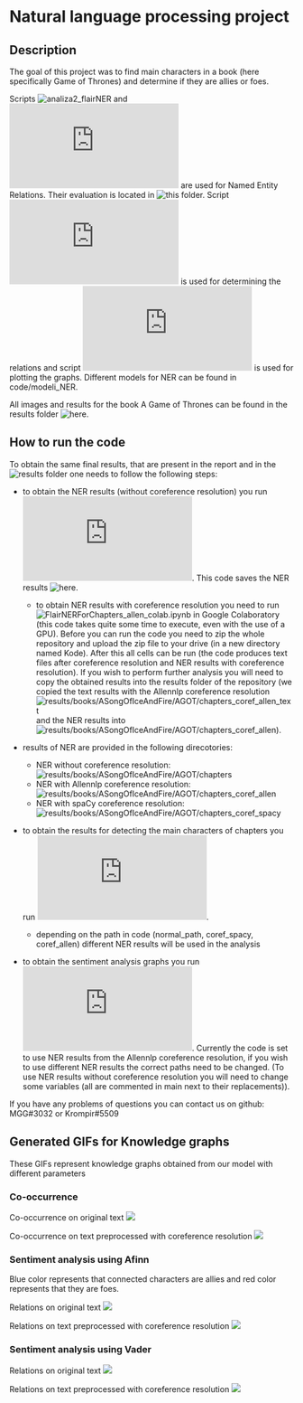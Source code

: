 # Natural language processing project

## Description

The goal of this project was to find main characters in a book (here specifically Game of Thrones) and determine if they are allies or foes.

Scripts ![analiza2_flairNER](https://github.com/bosilr/NLP_project/tree/main/code/analiza2_flairNER.ipynb) and ![flairNERForChapters](https://github.com/bosilr/NLP_project/tree/main/code/flairNERForChapters.py) are used for Named Entity Relations. Their evaluation is located in ![this](https://github.com/bosilr/NLP_project/tree/main/code/modeli_NER/NER_results) folder. Script ![sentimentAnalysis](https://github.com/bosilr/NLP_project/tree/main/code/sentimentAnalysis.py) is used for determining the relations and script ![sentimentAnalysisGraphs](https://github.com/bosilr/NLP_project/tree/main/code/sentimentAnalysisGraphs.py) is used for plotting the graphs. Different models for NER can be found in code/modeli_NER.



All images and results for the book A Game of Thrones can be found in the results folder ![here](https://github.com/bosilr/NLP_project/tree/main/results/books/ASongOfIceAndFire/AGOT/). 

## How to run the code

To obtain the same final results, that are present in the report and in the ![results](https://github.com/bosilr/NLP_project/tree/main/results) folder one needs to follow the following steps:

* to obtain the NER results (without coreference resolution) you run ![flairNERForChapters](https://github.com/bosilr/NLP_project/tree/main/code/flairNERForChapters.py). This code saves the NER results ![here](https://github.com/bosilr/NLP_project/tree/main/results/books/ASongOfIceAndFire/AGOT/chapters).
    * to obtain NER results with coreference resolution you need to run ![FlairNERForChapters_allen_colab.ipynb](https://github.com/bosilr/NLP_project/blob/main/code/FlairNERForChapters_allen_colab.ipynb) in Google Colaboratory (this code takes quite some time to execute, even with the use of a GPU). Before you can run the code you need to zip the whole repository and upload the zip file to your drive (in a new directory named Kode). After this all cells can be run (the code produces text files after coreference resolution and NER results with coreference resolution). If you wish to perform further analysis you will need to copy the obtained results into the results folder of the repository (we copied the text results with the Allennlp coreference resolution ![results/books/ASongOfIceAndFire/AGOT/chapters_coref_allen_text](https://github.com/bosilr/NLP_project/tree/main/results/books/ASongOfIceAndFire/AGOT/chapters_coref_allen_text) and the NER results into ![results/books/ASongOfIceAndFire/AGOT/chapters_coref_allen](https://github.com/bosilr/NLP_project/tree/main/results/books/ASongOfIceAndFire/AGOT/chapters_coref_allen)).

* results of NER are provided in the following direcotories:
    * NER without coreference resolution: ![results/books/ASongOfIceAndFire/AGOT/chapters](https://github.com/bosilr/NLP_project/tree/main/results/books/ASongOfIceAndFire/AGOT/chapters)
    * NER with Allennlp coreference resolution: ![results/books/ASongOfIceAndFire/AGOT/chapters_coref_allen](https://github.com/bosilr/NLP_project/tree/main/results/books/ASongOfIceAndFire/AGOT/chapters_coref_allen)
    * NER with spaCy coreference resolution: ![results/books/ASongOfIceAndFire/AGOT/chapters_coref_spacy](https://github.com/bosilr/NLP_project/tree/main/results/books/ASongOfIceAndFire/AGOT/chapters_coref_spacy) 

* to obtain the results for detecting the main characters of chapters you run ![mainCharacters.py](https://github.com/bosilr/NLP_project/tree/main/code/mainCharacters.py).
    * depending on the path in code (normal_path, coref_spacy, coref_allen) different NER results will be used in the analysis
   
* to obtain the sentiment analysis graphs you run ![sentimentAnalysisGraphs.py](https://github.com/bosilr/NLP_project/tree/main/code/sentimentAnalysisGraphs.py). Currently the code is set to use NER results from the Allennlp coreference resolution, if you wish to use different NER results the correct paths need to be changed. (To use NER results without coreference resolution you will need to change some variables (all are commented in main next to their replacements)).

If you have any problems of questions you can contact us on github: MGG#3032 or Krompir#5509

## Generated GIFs for Knowledge graphs
These GIFs represent knowledge graphs obtained from our model with different parameters

### Co-occurrence 

Co-occurrence on original text
![](https://github.com/bosilr/NLP_project/blob/main/results/gif/normal_coor_gif.gif)

Co-occurrence on text preprocessed with coreference resolution
![](https://github.com/bosilr/NLP_project/blob/main/results/gif/coref_coor_gif.gif)

### Sentiment analysis using Afinn

Blue color represents that connected characters are allies and red color represents that they are foes.

Relations on original text
![](https://github.com/bosilr/NLP_project/blob/main/results/gif/normal_afinn_gif.gif)

Relations on text preprocessed with coreference resolution
![](https://github.com/bosilr/NLP_project/blob/main/results/gif/coref_afinn_gif.gif)

### Sentiment analysis using Vader
Relations on original text
![](https://github.com/bosilr/NLP_project/blob/main/results/gif/normal_vader_gif.gif)

Relations on text preprocessed with coreference resolution
![](https://github.com/bosilr/NLP_project/blob/main/results/gif/coref_vader_gif.gif)
